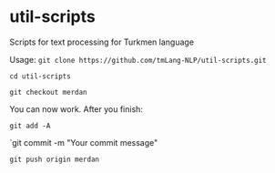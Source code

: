# util-scripts
Scripts for text processing for Turkmen language

Usage:
`git clone https://github.com/tmLang-NLP/util-scripts.git`

`cd util-scripts`

`git checkout merdan`

You can now work. After you finish:

`git add -A`

`git commit -m "Your commit message"

`git push origin merdan`

